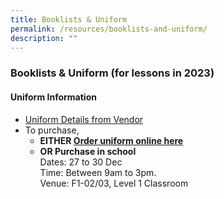 ```yaml
---
title: Booklists & Uniform
permalink: /resources/booklists-and-uniform/
description: ""
---
```

### Booklists & Uniform (for lessons in 2023)

#### Uniform Information

*   [Uniform Details from Vendor](https://woodlandssec.moe.edu.sg/wp-content/uploads/2022/12/2023-SALES-OF-SCHOOL-UNIFORM.pdf)
*   To purchase,
    *   **EITHER [Order uniform online here](https://shop.shanghai-uniforms.com/product-category/woodlands-secondary)**
    *   **OR Purchase in school**  
        Dates: 27 to 30 Dec  
        Time: Between 9am to 3pm.  
        Venue: F1-02/03, Level 1 Classroom
